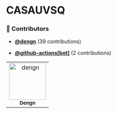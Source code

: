 <!-- DO NOT REMOVE - contributor_list:data:start:["dengn", "github-actions[bot]"]:end -->
# CASAUVSQ


<!-- DO NOT REMOVE -->



<!-- DO NOT REMOVE -->

<!-- prettier-ignore-start -->
<!-- DO NOT REMOVE - contributor_list:start -->
### 👥 Contributors


- **[@dengn](https://github.com/dengn)** (39 contributions)

- **[@github-actions[bot]](https://github.com/apps/github-actions)** (2 contributions)

<!-- DO NOT REMOVE - contributor_list:end -->
<!-- prettier-ignore-end -->


<!-- readme: contributors -start -->
<table>
<tr>
    <td align="center">
        <a href="https://github.com/dengn">
            <img src="https://avatars.githubusercontent.com/u/4965857?v=4" width="100;" alt="dengn"/>
            <br />
            <sub><b>Dengn</b></sub>
        </a>
    </td></tr>
</table>
<!-- readme: contributors -end -->
